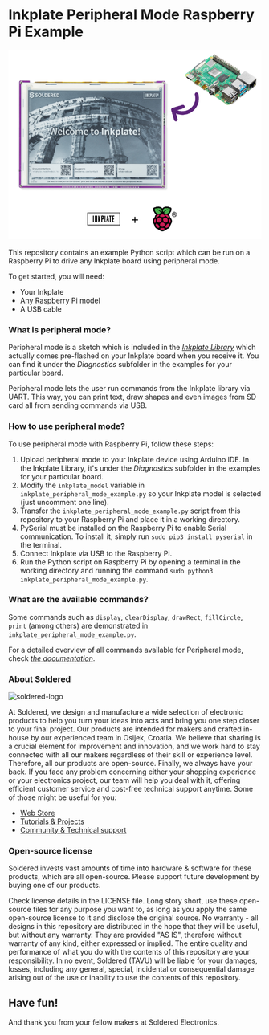 # Inkplate Peripheral Mode Raspberry Pi Example

![Inkplate Peripheral Mode Raspberry Pi Example](https://raw.githubusercontent.com/SolderedElectronics/Inkplate-Peripheral-Mode-Raspberry-Pi-Example/main/image.png)

This repository contains an example Python script which can be run on a Raspberry Pi to drive any Inkplate board using peripheral mode.

To get started, you will need:
- Your Inkplate
- Any Raspberry Pi model 
- A USB cable

### What is peripheral mode?

Peripheral mode is a sketch which is included in the [_Inkplate Library_](https://github.com/SolderedElectronics/Inkplate-Arduino-library/tree/master) which actually comes pre-flashed on your Inkplate board when you receive it. You can find it under the _Diagnostics_ subfolder in the examples for your particular board. 

Peripheral mode lets the user run commands from the Inkplate library via UART. This way, you can print text, draw shapes and even images from SD card all from sending commands via USB.

### How to use peripheral mode?

To use peripheral mode with Raspberry Pi, follow these steps:
1. Upload peripheral mode to your Inkplate device using Arduino IDE. In the Inkplate Library, it's under the _Diagnostics_ subfolder in the examples for your particular board.
2. Modify the `inkplate_model` variable in `inkplate_peripheral_mode_example.py` so your Inkplate model is selected (just uncomment one line).
3. Transfer the `inkplate_peripheral_mode_example.py` script from this repository to your Raspberry Pi and place it in a working directory.
4. PySerial must be installed on the Raspberry Pi to enable Serial communication. To install it, simply run `sudo pip3 install pyserial` in the terminal.
5. Connect Inkplate via USB to the Raspberry Pi.
6. Run the Python script on Raspberry Pi by opening a terminal in the working directory and running the command `sudo python3 inkplate_peripheral_mode_example.py`.

### What are the available commands?

Some commands such as `display`, `clearDisplay`, `drawRect`, `fillCircle`, `print` (among others) are demonstrated in `inkplate_peripheral_mode_example.py`.

For a detailed overview of all commands available for Peripheral mode, check [_the documentation_](https://inkplate.readthedocs.io/en/latest/peripheral-mode.html).

### About Soldered

<img src="https://raw.githubusercontent.com/e-radionicacom/Soldered-Generic-Arduino-Library/dev/extras/Soldered-logo-color.png" alt="soldered-logo" width="500"/>

At Soldered, we design and manufacture a wide selection of electronic products to help you turn your ideas into acts and bring you one step closer to your final project. Our products are intended for makers and crafted in-house by our experienced team in Osijek, Croatia. We believe that sharing is a crucial element for improvement and innovation, and we work hard to stay connected with all our makers regardless of their skill or experience level. Therefore, all our products are open-source. Finally, we always have your back. If you face any problem concerning either your shopping experience or your electronics project, our team will help you deal with it, offering efficient customer service and cost-free technical support anytime. Some of those might be useful for you:

- [Web Store](https://www.soldered.com/shop)
- [Tutorials & Projects](https://soldered.com/learn)
- [Community & Technical support](https://soldered.com/community)

### Open-source license

Soldered invests vast amounts of time into hardware & software for these products, which are all open-source. Please support future development by buying one of our products.

Check license details in the LICENSE file. Long story short, use these open-source files for any purpose you want to, as long as you apply the same open-source license to it and disclose the original source. No warranty - all designs in this repository are distributed in the hope that they will be useful, but without any warranty. They are provided "AS IS", therefore without warranty of any kind, either expressed or implied. The entire quality and performance of what you do with the contents of this repository are your responsibility. In no event, Soldered (TAVU) will be liable for your damages, losses, including any general, special, incidental or consequential damage arising out of the use or inability to use the contents of this repository.

## Have fun!

And thank you from your fellow makers at Soldered Electronics.
